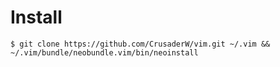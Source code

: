 # Install
```
$ git clone https://github.com/CrusaderW/vim.git ~/.vim && ~/.vim/bundle/neobundle.vim/bin/neoinstall
```
